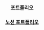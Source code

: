 ### <center>포트폴리오</center>
### <center>[노션 포트폴리오](https://www.notion.so/bcf1e5f172f64ef1a079c34829bb09a6?pvs=4)</center>
